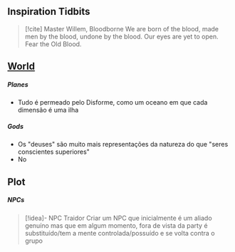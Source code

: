 ## Inspiration Tidbits

>[!cite] Master Willem, Bloodborne 
>We are born of the blood, made men by the blood, undone by the blood. Our eyes are yet to open. Fear the Old Blood.

## [World](World%20MOC.md)
##### Planes
- Tudo é permeado pelo Disforme, como um oceano em que cada dimensão é uma ilha
##### Gods
- Os "deuses" são muito mais representações da natureza do que "seres conscientes superiores"
- No 

## Plot

##### NPCs

>[!idea]- NPC Traidor
>Criar um NPC que inicialmente é um aliado genuíno mas que em algum momento, fora de vista da party é substituído/tem a mente controlada/possuído e se volta contra o grupo

